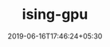 ---
title: "ising-gpu"
date: 2019-06-16T17:46:24+05:30
type: "organisations"
org_name: "NVIDIA Corporation"
repo_desc: "GPU-accelerated Monte Carlo simulations of 2D Ising Model"
repo_link: https://github.com/NVIDIA/ising-gpu
---